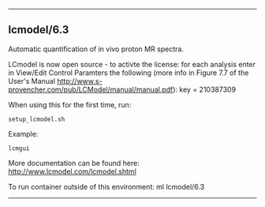 
----------------------------------
## lcmodel/6.3 ##
Automatic quantification of in vivo proton MR spectra. 

LCmodel is now open source - to activte the license:
for each analysis enter in View/Edit Control Paramters the following (more info in Figure 7.7 of the User's Manual http://www.s-provencher.com/pub/LCModel/manual/manual.pdf):
  key = 210387309

When using this for the first time, run:
```
setup_lcmodel.sh
```

Example:
```
lcmgui
```

More documentation can be found here: http://www.lcmodel.com/lcmodel.shtml

To run container outside of this environment: ml lcmodel/6.3

----------------------------------
